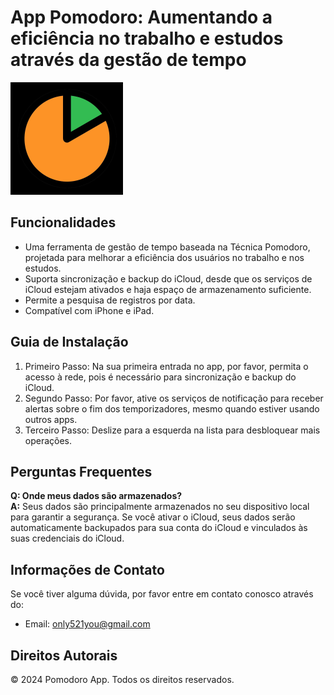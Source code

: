 # App Pomodoro: Aumentando a eficiência no trabalho e estudos através da gestão de tempo

![Ícone do App](../../icon.png)

## Funcionalidades
* Uma ferramenta de gestão de tempo baseada na Técnica Pomodoro, projetada para melhorar a eficiência dos usuários no trabalho e nos estudos.
* Suporta sincronização e backup do iCloud, desde que os serviços de iCloud estejam ativados e haja espaço de armazenamento suficiente.
* Permite a pesquisa de registros por data.
* Compatível com iPhone e iPad.

## Guia de Instalação
1. Primeiro Passo: Na sua primeira entrada no app, por favor, permita o acesso à rede, pois é necessário para sincronização e backup do iCloud.
2. Segundo Passo: Por favor, ative os serviços de notificação para receber alertas sobre o fim dos temporizadores, mesmo quando estiver usando outros apps.
3. Terceiro Passo: Deslize para a esquerda na lista para desbloquear mais operações.

## Perguntas Frequentes
**Q: Onde meus dados são armazenados?**  
**A:** Seus dados são principalmente armazenados no seu dispositivo local para garantir a segurança. Se você ativar o iCloud, seus dados serão automaticamente backupados para sua conta do iCloud e vinculados às suas credenciais do iCloud.

## Informações de Contato
Se você tiver alguma dúvida, por favor entre em contato conosco através do:
- Email: [only521you@gmail.com](mailto:only521you@gmail.com)

## Direitos Autorais
© 2024 Pomodoro App. Todos os direitos reservados.
